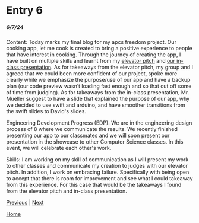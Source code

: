 # Entry 6
##### 6/7/24

Content: Today marks my final blog for my apcs freedom project. Our cooking app, let me cook is created to bring a positive experience to people that have interest in cooking. Through the journey of creating the app, I have built on multiple skills and learnt from my [elevator pitch](https://docs.google.com/document/d/1QTK7AB4jIIhhiGN4qYhdpi7cMnpxjeEvteotyuDWJfU/edit) and [our in-class presentation](https://docs.google.com/presentation/d/1fzJTYPV8W36z7rmppDt6pjyQiK0mtnq6svw637Mek8o/edit#slide=id.g2dd38bf69af_0_6012). As for takeaways from the elevator pitch, my group and I agreed that we could been more confident of our project, spoke more clearly while we emphasize the purpose/use of our app and  have a backup plan (our code preview wasn’t loading fast enough and so that cut off some of time from judging).  As for takeaways from the in-class presentation, Mr. Mueller suggest to have a slide that explained the purpose of our app, why we decided to use swift and arduino, and have smoother transitions from the swift slides to David's slides. 

Engineering Development Progress (EDP): We are in the engineering design process of 8 where we communicate the results. We recently finished presenting our app to our classmates and we will soon present our presentation in the showcase to other Computer Science classes. In this event, we will celebrate each other's work. 

Skills: I am working on my skill of communication as I will present my work to other classes and communicate my creation to judges with our elevator pitch. In addition, I work on embracing failure. Specifically with being open to accept that there is room for improvement and see what I could takeaway from this experience. For this case that would be the takeaways I found from the elevator pitch and in-class presentation.

[Previous](entry05.md) | [Next](entry07.md)

[Home](../README.md)
